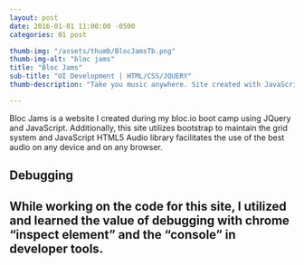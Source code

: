 ```yaml
---
layout: post
date: 2016-01-01 11:00:00 -0500
categories: 01 post

thumb-img: "/assets/thumb/BlocJamsTb.png"
thumb-img-alt: "bloc jams"
title: "Bloc Jams"
sub-title: "UI Development | HTML/CSS/JQUERY"
thumb-description: "Take you music anywhere. Site created with JavaScript HTML5 Audio library facilitates and custom css."

---
```


Bloc Jams is a website I created during my bloc.io boot camp using JQuery and JavaScript. Additionally, this site utilizes bootstrap to maintain the grid system and JavaScript HTML5 Audio library facilitates the use of the best audio on any device and on any browser.

Debugging
---
While working on the code for this site, I utilized and learned the value of debugging with chrome “inspect element” and the “console” in developer tools.
---